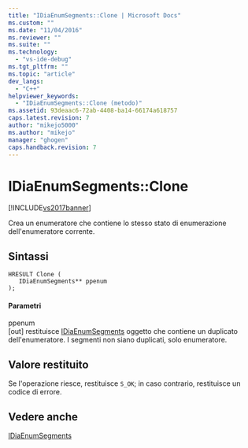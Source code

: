 ```yaml
---
title: "IDiaEnumSegments::Clone | Microsoft Docs"
ms.custom: ""
ms.date: "11/04/2016"
ms.reviewer: ""
ms.suite: ""
ms.technology: 
  - "vs-ide-debug"
ms.tgt_pltfrm: ""
ms.topic: "article"
dev_langs: 
  - "C++"
helpviewer_keywords: 
  - "IDiaEnumSegments::Clone (metodo)"
ms.assetid: 93deaac6-72ab-4408-ba14-66174a618757
caps.latest.revision: 7
author: "mikejo5000"
ms.author: "mikejo"
manager: "ghogen"
caps.handback.revision: 7
---
```

# IDiaEnumSegments::Clone
[!INCLUDE[vs2017banner](../../code-quality/includes/vs2017banner.md)]

Crea un enumeratore che contiene lo stesso stato di enumerazione dell'enumeratore corrente.  
  
## Sintassi  
  
```cpp#  
HRESULT Clone (   
   IDiaEnumSegments** ppenum  
);  
```  
  
#### Parametri  
 ppenum  
 \[out\]  restituisce [IDiaEnumSegments](../../debugger/debug-interface-access/idiaenumsegments.md) oggetto che contiene un duplicato dell'enumeratore.  I segmenti non siano duplicati, solo enumeratore.  
  
## Valore restituito  
 Se l'operazione riesce, restituisce `S_OK`; in caso contrario, restituisce un codice di errore.  
  
## Vedere anche  
 [IDiaEnumSegments](../../debugger/debug-interface-access/idiaenumsegments.md)